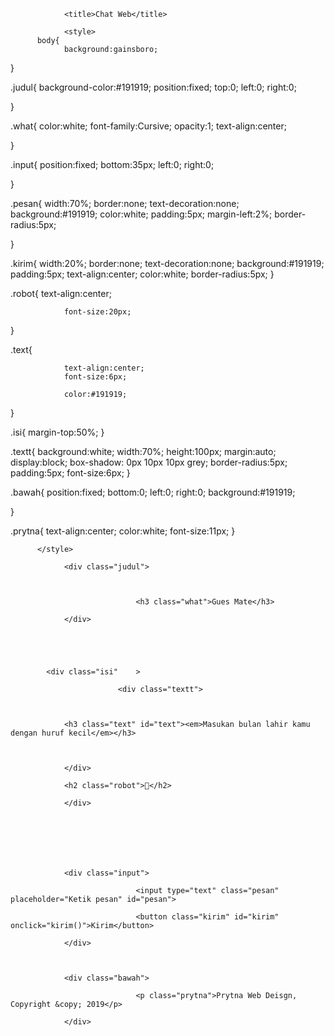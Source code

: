 

<html lang="in">

<head>

				<title>Chat Web</title>

				<style>
          body{
				background:gainsboro;
}


.judul{
				background-color:#191919;
				position:fixed;
				top:0;
				left:0;
				right:0;
				
				
}



.what{
				color:white;
				font-family:Cursive;
				opacity:1;
				text-align:center;
				
}

.input{
				position:fixed;
				bottom:35px;
				left:0;
				right:0;
				
				
}


.pesan{
				width:70%;
				border:none;
				text-decoration:none;
				background:#191919;
				color:white;
				padding:5px;
				margin-left:2%;
				border-radius:5px;
				
}

.kirim{
				width:20%;
				border:none;
				text-decoration:none;
				background:#191919;
				padding:5px;
				text-align:center;
				color:white;
				border-radius:5px;
}

.robot{
				text-align:center;
				
				font-size:20px;
}

.text{
				
			
				text-align:center;
				font-size:6px;
			  
				color:#191919;
				
}


.isi{
				margin-top:50%;
}

.textt{
				background:white;
				width:70%;
				height:100px;
				margin:auto;
				display:block;
				box-shadow: 0px 10px 10px grey;
				border-radius:5px;
				padding:5px; font-size:6px;
}

.bawah{
				position:fixed;
				bottom:0;
				left:0;
				right:0;
				background:#191919;
				
}

.prytna{
				text-align:center;
				color:white;
				font-size:11px;
}

          </style>

</head>

<body>

				<div class="judul">

								

								<h3 class="what">Gues Mate</h3>

				</div>

				

				

			<div class="isi"	>

							<div class="textt">

											

				<h3 class="text" id="text"><em>Masukan bulan lahir kamu dengan huruf kecil</em></h3>

				

				</div>

				<h2 class="robot">🤡</h2>

				</div>

				

				

				

				<div class="input">

								<input type="text" class="pesan" placeholder="Ketik pesan" id="pesan">

								<button class="kirim" id="kirim" onclick="kirim()">Kirim</button>

				</div>

				

				<div class="bawah">

								<p class="prytna">Prytna Web Deisgn, Copyright &copy; 2019</p>

				</div>

			

<script>

function kirim() {

  var text;

  var pesan = document.getElementById("pesan").value;

  switch(pesan) {

    case "januari":

      text = "memiliki kepribadian yang serba cepat.Ia tidak memiliki toleransi untuk seorang yang melemahkan langkahnya menuju seuatu.Pasangan yang cocok dengannya adalah seorang yang juga berkemauan keras, penuh ambisi dan bergerak cepat.";

    break;

    case "februari":

    text = "memiliki sifat yang sangat keras kepala tetapi berhati lembut, mereka cocok dengan sosok seseorang yang berhati lembut dan tidak kasar";

    break;

    case "maret":

    text = "seorang yang sangat peduli, berwawasan luas dan sangat memuja pasangan Kamu memerlukan pasangan yang memiliki sifat serupa untuk mendapatkan timba balik";

    break;

    case "april":

    text = "sifat dari bulan april mempunyai sifat mandiri dan berusaha dengan giat untuk mencapai sesuatu apalago dengan kekasih tercinta nya";

    break;

    case "mei":

    text = "memiliki sifat yang rajin dan cepat dalam sega la urusan, mudah untuk memecahkan masalah yang rumit";

    break;

    case "juni":

    text = "di dalam diri bulan juni itu kreatif dan mudah bergaul dengan orang orang di sekitarnya dan memiliki percaya diri yang tinggi";

    break;

    case "juli":

    text = "Dia tidak akan pernah gagal untuk menjadi romantis. Selain itu, dia juga merupakan sosok orang yang rumit, karena pesona alami yang memang telah dimilikinya.";

    break;

    case "agustus":

    text = "memiliki sifat yang mandiri dan keras kepala tetapi memiliki hati yang lemah lembut, dia memiliki sifat yang jujur";

    break;

    case "september":

    text = "Sosok yang lahir di bulan September tahu bagaimana cara memberi kejutan bagi pasangannya Dia tahu bagaimana caranya melepaskan berbagai hal kecil dan menikmati waktu bersama pasanganya";

    break;

    case "oktober":

  text="Dia adalah tipe seseorang yang cerdas, tepat, dan bisa berkomunikasi dengan baik. Dia bisa membuat pasangan merasa istimewa hanya menggunakan kata- kata saja.";

    break;

    case "november":

    text = "Sosok yang lahir di bulan November adalah tipe suami yang sangat kreatif dan ramah, tipe yang berbahaya, karena pasangan tidak akan pernah bisa marah.";

    break;

    case "desember":

    text = "Dia mungkin adalah sosok yang paling santai yang pernah ditemui oleh seseorang. Ia adalah sosok yang bisa menyeimbangkan keadaan, melihat berbaga hal dengan perspektif yang berbeda, membuat pasangan nyaman melalui saat yang paling sulit sekalipun.";

    break;

    default:

    text = "Harap masukan bulan lahir anda dengan huruf kecil dan benar";

  }

  document.getElementById("text").innerHTML = text;

}

</script>

</body>

</html>

